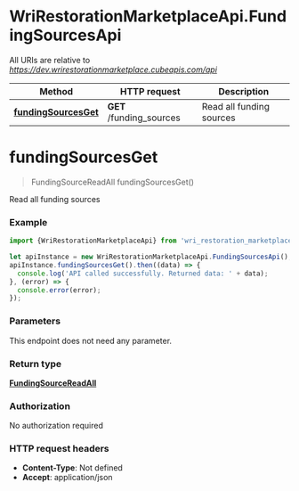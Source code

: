 # WriRestorationMarketplaceApi.FundingSourcesApi

All URIs are relative to *https://dev.wrirestorationmarketplace.cubeapis.com/api*

Method | HTTP request | Description
------------- | ------------- | -------------
[**fundingSourcesGet**](FundingSourcesApi.md#fundingSourcesGet) | **GET** /funding_sources | Read all funding sources


<a name="fundingSourcesGet"></a>
# **fundingSourcesGet**
> FundingSourceReadAll fundingSourcesGet()

Read all funding sources

### Example
```javascript
import {WriRestorationMarketplaceApi} from 'wri_restoration_marketplace_api';

let apiInstance = new WriRestorationMarketplaceApi.FundingSourcesApi();
apiInstance.fundingSourcesGet().then((data) => {
  console.log('API called successfully. Returned data: ' + data);
}, (error) => {
  console.error(error);
});

```

### Parameters
This endpoint does not need any parameter.

### Return type

[**FundingSourceReadAll**](FundingSourceReadAll.md)

### Authorization

No authorization required

### HTTP request headers

 - **Content-Type**: Not defined
 - **Accept**: application/json

